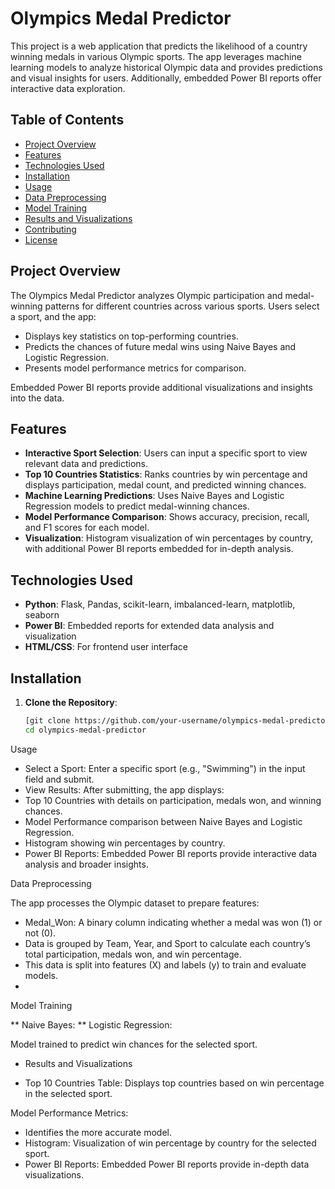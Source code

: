 # Olympics Medal Predictor

This project is a web application that predicts the likelihood of a country winning medals in various Olympic sports. The app leverages machine learning models to analyze historical Olympic data and provides predictions and visual insights for users. Additionally, embedded Power BI reports offer interactive data exploration.

## Table of Contents

- [Project Overview](#project-overview)
- [Features](#features)
- [Technologies Used](#technologies-used)
- [Installation](#installation)
- [Usage](#usage)
- [Data Preprocessing](#data-preprocessing)
- [Model Training](#model-training)
- [Results and Visualizations](#results-and-visualizations)
- [Contributing](#contributing)
- [License](#license)

## Project Overview

The Olympics Medal Predictor analyzes Olympic participation and medal-winning patterns for different countries across various sports. Users select a sport, and the app:
- Displays key statistics on top-performing countries.
- Predicts the chances of future medal wins using Naive Bayes and Logistic Regression.
- Presents model performance metrics for comparison.

Embedded Power BI reports provide additional visualizations and insights into the data.

## Features

- **Interactive Sport Selection**: Users can input a specific sport to view relevant data and predictions.
- **Top 10 Countries Statistics**: Ranks countries by win percentage and displays participation, medal count, and predicted winning chances.
- **Machine Learning Predictions**: Uses Naive Bayes and Logistic Regression models to predict medal-winning chances.
- **Model Performance Comparison**: Shows accuracy, precision, recall, and F1 scores for each model.
- **Visualization**: Histogram visualization of win percentages by country, with additional Power BI reports embedded for in-depth analysis.

## Technologies Used

- **Python**: Flask, Pandas, scikit-learn, imbalanced-learn, matplotlib, seaborn
- **Power BI**: Embedded reports for extended data analysis and visualization
- **HTML/CSS**: For frontend user interface

## Installation

1. **Clone the Repository**:
   ```bash
   [git clone https://github.com/your-username/olympics-medal-predictor.git](https://github.com/Swaralisonje/Olympics-Winning-prediction/tree/main)
   cd olympics-medal-predictor
Usage

- Select a Sport: Enter a specific sport (e.g., "Swimming") in the input field and submit.
- View Results: After submitting, the app displays:
- Top 10 Countries with details on participation, medals won, and winning chances.
- Model Performance comparison between Naive Bayes and Logistic Regression.
- Histogram showing win percentages by country.
- Power BI Reports: Embedded Power BI reports provide interactive data analysis and broader insights.

Data Preprocessing

The app processes the Olympic dataset to prepare features:
- Medal_Won: A binary column indicating whether a medal was won (1) or not (0).
- Data is grouped by Team, Year, and Sport to calculate each country’s total participation, medals won, and win percentage.
- This data is split into features (X) and labels (y) to train and evaluate models.
- 
Model Training

** Naive Bayes:
** Logistic Regression:

Model trained to predict win chances for the selected sport.

* Results and Visualizations

- Top 10 Countries Table: Displays top countries based on win percentage in the selected sport.
  
Model Performance Metrics:

- Identifies the more accurate model.
- Histogram: Visualization of win percentage by country for the selected sport.
- Power BI Reports: Embedded Power BI reports provide in-depth data visualizations.

